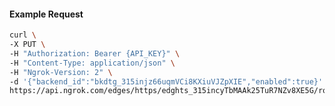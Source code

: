 <!-- Code generated for API Clients. DO NOT EDIT. -->

#### Example Request

```bash
curl \
-X PUT \
-H "Authorization: Bearer {API_KEY}" \
-H "Content-Type: application/json" \
-H "Ngrok-Version: 2" \
-d '{"backend_id":"bkdtg_315injz66uqmVCi8KXiuVJZpXIE","enabled":true}' \
https://api.ngrok.com/edges/https/edghts_315incyTbMAAk25TuR7NZv8XE5G/routes/edghtsrt_315ineMp1Ut3KL0MIVDDzv59oXr/backend
```
